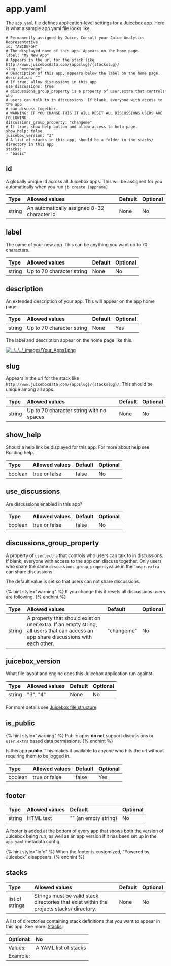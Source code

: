 # app.yaml

The `app.yaml` file defines application-level settings for a Juicebox app. Here is what a sample app.yaml file looks like.

```text
# Permanently assigned by Juice. Consult your Juice Analytics Representative.
id: "ABCDEFGH"
# The displayed name of this app. Appears on the home page.
label: "My New App"
# Appears in the url for the stack like http://www.juiceboxdata.com/{appslug}/{stackslug}/
slug: "mynewapp"
# Description of this app, appears below the label on the home page.
description: ""
# If true, allow discussions in this app
use_discussions: true
# discussions_group_property is a property of user.extra that controls who
# users can talk to in discussions. If blank, everyone with access to the app
# can discuss together.
# WARNING: IF YOU CHANGE THIS IT WILL RESET ALL DISCUSSIONS USERS ARE FOLLOWING
discussions_group_property: "changeme"
# If true, show help button and allow access to help page.
show_help: false
juicebox_version: "3"
# A list of stacks in this app, should be a folder in the stacks/ directory in this app
stacks:
- "basic"
```

## id

A globally unique id across all Juicebox apps. This will be assigned for you automatically when you run `jb create {appname}`

| Type | Allowed values | Default | Optional |
| :--- | :--- | :--- | :--- |
| string | An automatically assigned 8-32 character id | None | No |

## label

The name of your new app. This can be anything you want up to 70 characters.

| Type | Allowed values | Default | Optional |
| :--- | :--- | :--- | :--- |
| string | Up to 70 character string | None | No |

## description

An extended description of your app. This will appear on the app home page.

| Type | Allowed values | Default | Optional |
| :--- | :--- | :--- | :--- |
| string | Up to 70 character string | None | Yes |

The label and description appear on the home page like this.

[![../../../\_images/Your\_Apps1.png](https://docs.juiceboxdata.com/projects/juicebox/_images/Your_Apps1.png)](https://docs.juiceboxdata.com/projects/juicebox/_images/Your_Apps1.png)

## slug

Appears in the url for the stack like `http://www.juiceboxdata.com/{appslug}/{stackslug}/`. This should be unique among all apps.

| Type | Allowed values | Default | Optional |
| :--- | :--- | :--- | :--- |
| string | Up to 70 character string with no spaces | None | No |

## show\_help

Should a help link be displayed for this app. For more about help see Building help.



| Type | Allowed values | Default | Optional |
| :--- | :--- | :--- | :--- |
| boolean | true or false | false | No |

## use\_discussions

Are discussions enabled in this app?

| Type | Allowed values | Default | Optional |
| :--- | :--- | :--- | :--- |
| boolean | true or false | false | No |

## discussions\_group\_property

A property of `user.extra` that controls who users can talk to in discussions. If blank, everyone with access to the app can discuss together. Only users who share the same `discussions_group_property`value in their `user.extra` can share discussions.

The default value is set so that users can not share discussions.

{% hint style="warning" %}
If you change this it resets all discussions users are following.
{% endhint %}

| Type | Allowed values | Default | Optional |
| :--- | :--- | :--- | :--- |
| string | A property that should exist on user.extra. If an empty string, all users that can access an app share discussions with each other. | "changeme" | No |

## juicebox\_version

What file layout and engine does this Juicebox application run against.

| Type | Allowed values | Default | Optional |
| :--- | :--- | :--- | :--- |
| string | "3", "4" | None | No |

For more details see [Juicebox file structure](juicebox-file-structure.md).

## is\_public

{% hint style="warning" %}
Public apps **do not** support discussions or `user.extra` based data permissions.
{% endhint %}

Is this app **public**. This makes it available to anyone who hits the url without requiring them to be logged in.

| Type | Allowed values | Default | Optional |
| :--- | :--- | :--- | :--- |
| boolean | true or false | false | Yes |

## footer

| Type | Allowed values | Default | Optional |
| :--- | :--- | :--- | :--- |
| string | HTML text | "" \(an empty string\) | No |

A footer is added at the bottom of every app that shows both the version of Juicebox being run, as well as an app version if it has been set up in the `app.yaml` metadata config.

{% hint style="info" %}
When the footer is customized,  “Powered by Juicebox” disappears. 
{% endhint %}

## stacks



| Type | Allowed values | Default | Optional |
| :--- | :--- | :--- | :--- |
| list of strings | Strings must be valid stack directories that exist within the projects stacks/ directory. | None | No |

A list of directories containing stack definitions that you want to appear in this app. See more: [Stacks](https://docs.juiceboxdata.com/projects/juicebox/topics/juicebox_reference/stacks/index.html#stacks).

| Optional: | No |
| :--- | :--- |
| Values: | A YAML list of stacks |
| Example: |  |



